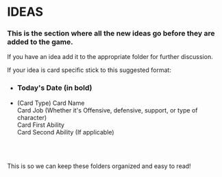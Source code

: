 <h1>
IDEAS
</h1>
<h3>
This is the section where all the new ideas go before they are added to the game. 
</h3>
If you have an idea add it to the appropriate folder for further discussion.

If your idea is card specific stick to this suggested format: 
<br>

<ul>
<li><h3>Today's Date (in bold)</h3>
<li>(Card Type) Card Name
<br>Card Job (Whether it's Offensive, defensive, support, or type of character)
<br>Card First Ability
<br>Card Second Ability (If applicable)
</ul>
<br>

<br>This is so we can keep these folders organized and easy to read!


